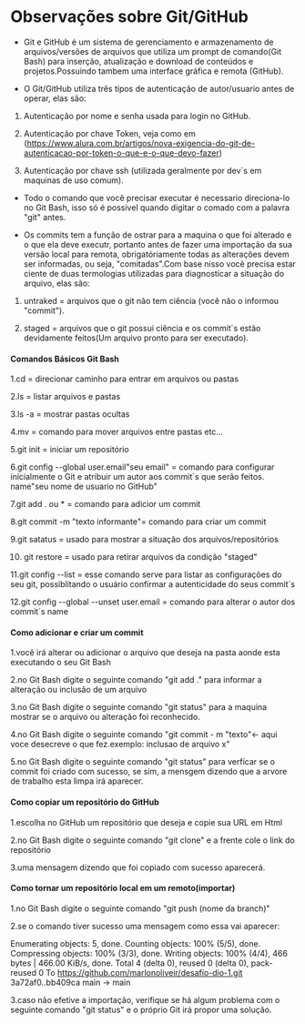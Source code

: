 # Observações sobre Git/GitHub

 - Git e GitHub é um sistema de gerenciamento e armazenamento de arquivos/versões de arquivos que utiliza um prompt
de comando(Git Bash) para inserção, atualização e download de conteúdos e projetos.Possuindo tambem uma interface
gráfica e remota (GitHub).

 - O Git/GitHub utiliza três tipos de autenticação de autor/usuario antes de operar, elas são:

1. Autenticação por nome e senha usada para login no GitHub.

2. Autenticação por chave Token, veja como em (https://www.alura.com.br/artigos/nova-exigencia-do-git-de-autenticacao-por-token-o-que-e-o-que-devo-fazer)  

3. Autenticação por chave ssh (utilizada geralmente por dev´s em maquinas de uso comum).


 - Todo o comando que você precisar executar é necessario direciona-lo no Git Bash, isso só é possivel quando digitar
o comado com a palavra "git" antes.


 - Os commits tem a função de ostrar para a maquina o que foi alterado e o que ela deve executr, portanto antes de 
fazer uma importação da sua versão local para remota, obrigatóriamente todas as alterações devem ser informadas,
ou seja, "comitadas".Com base nisso você precisa estar ciente de duas termologias utilizadas para diagnosticar a 
situação do arquivo, elas são:

1. untraked = arquivos que o git não tem ciência (você não o informou "commit").

2. staged = arquivos que o git possui ciência e os commit´s estão devidamente feitos(Um arquivo pronto para ser executado).



 



#### Comandos Básicos Git Bash

1.cd = direcionar caminho para entrar em arquivos ou pastas

2.ls = listar arquivos e pastas

3.ls -a = mostrar pastas ocultas

4.mv = comando para mover arquivos entre pastas etc...

5.git init = iniciar um repositório

6.git config --global user.email"seu email" = comando para configurar inicialmente o Git e atribuir um autor aos commit´s que serão feitos.
                           name"seu nome de usuario no GitHub"

7.git add . ou * = comando para adicior um commit

8.git commit -m "texto informante"= comando para criar um commit

9.git satatus = usado para mostrar a situação dos arquivos/repositórios

10. git restore = usado para retirar arquivos da condição "staged"

11.git config --list = esse comando serve para listar as configurações do seu git, possiblitando o usuário confirmar a autenticidade do seus commit´s

12.git config --global --unset user.email = comando para alterar o autor dos commit´s
                                    name

#### Como adicionar e criar um commit

1.você irá alterar ou adicionar o arquivo que deseja na pasta aonde esta executando o seu Git Bash

2.no Git Bash digite o seguinte comando "git add ." para informar a alteração ou inclusão de um arquivo

3.no Git Bash digite o seguinte comando "git status" para a maquina mostrar se o arquivo ou alteração foi reconhecido.

4.no Git Bash digite o seguinte comando "git commit - m "texto"<- aqui voce desecreve o que fez.exemplo: inclusao de arquivo x"

5.no Git Bash digite o seguinte comando "git status" para verficar se o commit foi criado com sucesso, se sim, a mensgem dizendo que a arvore de trabalho esta limpa irá aparecer.



#### Como copiar um repositório do GitHub

1.escolha no GitHub um repositório que deseja e copie sua URL em Html

2.no Git Bash digite o seguinte comando "git clone" e a frente cole o link do repositório

3.uma mensagem dizendo que foi copiado com sucesso aparecerá.



#### Como tornar um repositório local em um remoto(importar)

1.no Git Bash digite o seguinte comando "git push (nome da branch)" 

2.se o comando tiver sucesso uma mensagem como essa vai aparecer:

Enumerating objects: 5, done.
Counting objects: 100% (5/5), done.
Compressing objects: 100% (3/3), done.
Writing objects: 100% (4/4), 466 bytes | 466.00 KiB/s, done.
Total 4 (delta 0), reused 0 (delta 0), pack-reused 0
To https://github.com/marlonoliveir/desafio-dio-1.git
   3a72af0..bb409ca  main -> main

3.caso não efetive a importação, verifique se há algum problema com o seguinte comando "git status" e o próprio Git irá propor uma solução.




​                                   